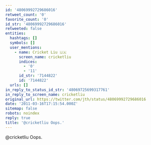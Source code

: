 ```yaml
---
id: '48069992729686016'
retweet_count: '0'
favorite_count: '0'
id_str: '48069992729686016'
retweeted: false
entities:
  hashtags: []
  symbols: []
  user_mentions:
    - name: Cricket Liu 🇺🇦
      screen_name: cricketliu
      indices:
        - '0'
        - '11'
      id_str: '7144822'
      id: '7144822'
  urls: []
in_reply_to_status_id_str: '48069725699317761'
in_reply_to_screen_name: cricketliu
original_url: https://twitter.com/jth/status/48069992729686016
date: '2011-03-16T17:15:54.000Z'
sitemap: false
robots: noindex
reply: true
title: '@cricketliu Oops.'
---
```


@cricketliu Oops.